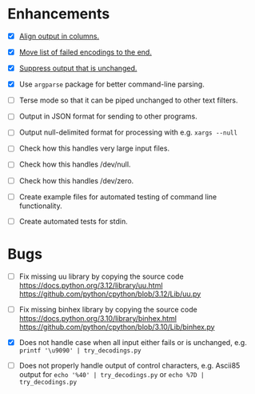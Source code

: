 
# Enhancements #

- [x] [Align output in columns.](https://github.com/nbeaver/try-decodings/issues/1)

- [x] [Move list of failed encodings to the end.](https://github.com/nbeaver/try-decodings/issues/1)

- [x] [Suppress output that is unchanged.](https://github.com/nbeaver/try-decodings/issues/2)

- [x] Use `argparse` package for better command-line parsing.

- [ ] Terse mode so that it can be piped unchanged to other text filters.

- [ ] Output in JSON format for sending to other programs.

- [ ] Output null-delimited format for processing with e.g. `xargs --null`

- [ ] Check how this handles very large input files.

- [ ] Check how this handles /dev/null.

- [ ] Check how this handles /dev/zero.

- [ ] Create example files for automated testing of command line functionality.

- [ ] Create automated tests for stdin.

# Bugs #

- [ ] Fix missing uu library by copying the source code https://docs.python.org/3.12/library/uu.html https://github.com/python/cpython/blob/3.12/Lib/uu.py

- [ ] Fix missing binhex library by copying the source code https://docs.python.org/3.10/library/binhex.html https://github.com/python/cpython/blob/3.10/Lib/binhex.py

- [x] Does not handle case when all input either fails or is unchanged,
      e.g. `printf '\u9090' | try_decodings.py`

- [ ] Does not properly handle output of control characters,
      e.g. Ascii85 output for `echo '%40' | try_decodings.py`
      or `echo %7D | try_decodings.py`
